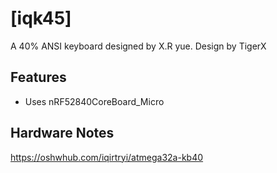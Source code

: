 # [iqk45]

A 40% ANSI keyboard designed by X.R yue.
Design by TigerX

## Features

- Uses nRF52840CoreBoard_Micro 

## Hardware Notes
https://oshwhub.com/iqirtryi/atmega32a-kb40